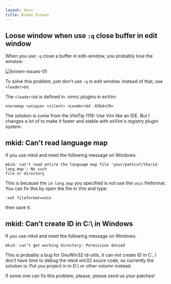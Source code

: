 ```yaml
---
layout: docs
title: Known Issues
---
```


## Loose window when use `:q` close buffer in edit window

When you use `:q` close a buffer in edit-window, you probably lose the window: 

![known-issues-01]({{site.baseurl}}docs/images/known-issues-01.png)

To solve this problem, just don't use `:q` in edit window. Instead of that, use `<leader>bd`.


The `<leader>bd` is defined in .vimrc.plugins in exVim: 

```vim
nnoremap <unique> <silent> <Leader>bd :EXbd<CR>
```

The solution is come from the VimTip 1119: Use Vim like an IDE. 
But I changes a lot of to make it faster and stable with exVim's registry plugin system.

## mkid: Can't read language map

If you use mkid and meet the following message on Windows:

```
mkid: can't read entire the language map file 'your/path/of/the/id-lang.map': No such 
file or directory
```

This is because the `id-lang.map` you specified is not use the `unix` fileformat.
You can fix this by open the file in Vim and type:

```vim
:set fileformat=unix 
```
then save it.

## mkid: Can’t create ID in C:\ in Windows

If you use mkid and meet the following message on Windows:

```
mkid: can’t get working directory: Permission denied
```
This is probably a bug for GnuWin32 id-utils, it can not create ID in C:\, 
I don’t have time to debug the mkid win32 souce code, so currently the solution 
is: Put you project in in D:\ or other volumn instead. 

If some one can fix this problem, please, please send us your patches! 
